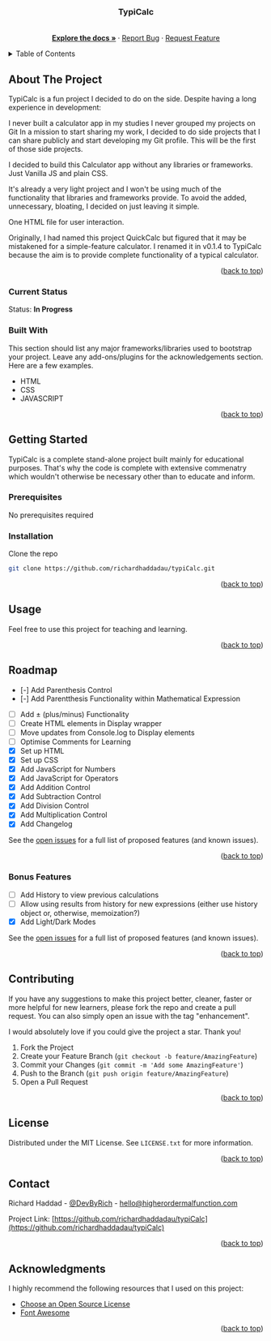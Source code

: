 <div id="top"></div>
<!--
*** Thank you for visiting my project. If you have any ideas or suggestions
*** that could benefit anyone else checking out or using this project
*** feel free to fork the repo and create a pull request
*** or you can just open an issue with an "enhancement" tag.
*** Please give the project a star! Thank you.
-->

<!-- PROJECT LOGO -->
<br />
<div align="center">
<!--   <a href="https://github.com/richardhaddadau/typiCalc">
    <img src="images/logo.png" alt="Logo" width="80" height="80">
  </a> -->

  <h3 align="center">TypiCalc</h3>

  <p align="center">
    <br />
    <a href="https://github.com/richardhaddadau/typiCalc"><strong>Explore the docs »</strong></a>
    ·
    <a href="https://github.com/richardhaddadau/typiCalc/issues">Report Bug</a>
    ·
    <a href="https://github.com/richardhaddadau/typiCalc/issues">Request Feature</a>
  </p>
</div>

<!-- TABLE OF CONTENTS -->
<details>
  <summary>Table of Contents</summary>
  <ol>
    <li>
      <a href="#about-the-project">About The Project</a>
      <ul>
        <li><a href="#current-status">Current Status</a></li>
        <li><a href="#built-with">Built With</a></li>
      </ul>
    </li>
    <li>
      <a href="#getting-started">Getting Started</a>
      <ul>
        <li><a href="#prerequisites">Prerequisites</a></li>
        <li><a href="#installation">Installation</a></li>
      </ul>
    </li>
    <li><a href="#usage">Usage</a></li>
    <li><a href="#roadmap">Roadmap</a>
      <ul>
        <li><a href="#bonus-features">Bonus Features</a></li>
      </ul>
    </li>
    <li><a href="#contributing">Contributing</a></li>
    <li><a href="#license">License</a></li>
    <li><a href="#contact">Contact</a></li>
    <li><a href="#acknowledgments">Acknowledgments</a></li>
  </ol>
</details>

<!-- ABOUT THE PROJECT -->

## About The Project

<!-- [![Product Name Screen Shot][product-screenshot]](https://example.com) -->

TypiCalc is a fun project I decided to do on the side. Despite having a long experience in development:

I never built a calculator app in my studies
I never grouped my projects on Git
In a mission to start sharing my work, I decided to do side projects that I can share publicly and start developing my Git profile. This will be the first of those side projects.

I decided to build this Calculator app without any libraries or frameworks. Just Vanilla JS and plain CSS.

It's already a very light project and I won't be using much of the functionality that libraries and frameworks provide. To avoid the added, unnecessary, bloating, I decided on just leaving it simple.

One HTML file for user interaction.

Originally, I had named this project QuickCalc but figured that it may be mistakened for a simple-feature calculator. I renamed it in v0.1.4 to TypiCalc because the aim is to provide complete functionality of a typical calculator.

<p align="right">(<a href="#top">back to top</a>)</p>

### Current Status

Status: **In Progress**

### Built With

This section should list any major frameworks/libraries used to bootstrap your project. Leave any add-ons/plugins for the acknowledgements section. Here are a few examples.

- HTML
- CSS
- JAVASCRIPT

<p align="right">(<a href="#top">back to top</a>)</p>

<!-- GETTING STARTED -->

## Getting Started

TypiCalc is a complete stand-alone project built mainly for educational purposes.
That's why the code is complete with extensive commenatry which wouldn't otherwise be necessary other than to educate and inform.

### Prerequisites

No prerequisites required

### Installation

Clone the repo

```sh
git clone https://github.com/richardhaddadau/typiCalc.git
```

<p align="right">(<a href="#top">back to top</a>)</p>

<!-- USAGE EXAMPLES -->

## Usage

Feel free to use this project for teaching and learning.

<p align="right">(<a href="#top">back to top</a>)</p>

<!-- ROADMAP -->

## Roadmap

- [-] Add Parenthesis Control
- [-] Add Parentthesis Functionality within Mathematical Expression
- [ ] Add ± (plus/minus) Functionality
- [ ] Create HTML elements in Display wrapper
- [ ] Move updates from Console.log to Display elements
- [ ] Optimise Comments for Learning
- [x] Set up HTML
- [x] Set up CSS
- [x] Add JavaScript for Numbers
- [x] Add JavaScript for Operators
- [x] Add Addition Control
- [x] Add Subtraction Control
- [x] Add Division Control
- [x] Add Multiplication Control
- [x] Add Changelog

See the [open issues](https://github.com/richardhaddadau/typiCalc/issues) for a full list of proposed features (and known issues).

<p align="right">(<a href="#top">back to top</a>)</p>

### Bonus Features

- [ ] Add History to view previous calculations
- [ ] Allow using results from history for new expressions (either use history object or, otherwise, memoization?)
- [x] Add Light/Dark Modes

See the [open issues](https://github.com/richardhaddadau/typiCalc/issues) for a full list of proposed features (and known issues).

<p align="right">(<a href="#top">back to top</a>)</p>

<!-- CONTRIBUTING -->

## Contributing

If you have any suggestions to make this project better, cleaner, faster or more helpful for new learners, please fork the repo and create a pull request. You can also simply open an issue with the tag "enhancement".

I would absolutely love if you could give the project a star. Thank you!

1. Fork the Project
2. Create your Feature Branch (`git checkout -b feature/AmazingFeature`)
3. Commit your Changes (`git commit -m 'Add some AmazingFeature'`)
4. Push to the Branch (`git push origin feature/AmazingFeature`)
5. Open a Pull Request

<p align="right">(<a href="#top">back to top</a>)</p>

<!-- LICENSE -->

## License

Distributed under the MIT License. See `LICENSE.txt` for more information.

<p align="right">(<a href="#top">back to top</a>)</p>

<!-- CONTACT -->

## Contact

Richard Haddad - [@DevByRich](https://twitter.com/DevByRich) - hello@higherordermalfunction.com

Project Link: [https://github.com/richardhaddadau/typiCalc](https://github.com/richardhaddadau/typiCalc)

<p align="right">(<a href="#top">back to top</a>)</p>

<!-- ACKNOWLEDGMENTS -->

## Acknowledgments

I highly recommend the following resources that I used on this project:

- [Choose an Open Source License](https://choosealicense.com)
- [Font Awesome](https://fontawesome.com)

<p align="right">(<a href="#top">back to top</a>)</p>
